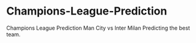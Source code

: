 # Champions-League-Prediction
Champions League Prediction Man City vs Inter Milan Predicting the best team. 
